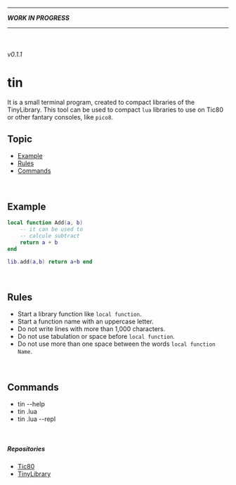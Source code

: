 <br>

---

__*WORK IN PROGRESS*__

---

<br>

###### v0.1.1
# tin
It is a small terminal program, created to compact libraries of the TinyLibrary.
This tool can be used to compact `lua` libraries to use on Tic80 or other fantary consoles, like `pico8`.

## Topic
* [Example](#example)
* [Rules](#rules)
* [Commands](commands)

<br>

## Example
``` lua
local function Add(a, b)
    -- it can be used to
    -- calcule subtract
    return a + b
end
```

``` lua
lib.add(a,b) return a+b end
```

<br>


## Rules
* Start a library function like `local function`.
* Start a function name with an uppercase letter.
* Do not write lines with more than 1,000 characters.
* Do not use tabulation or space before `local function`.
* Do not use more than one space between the words `local function Name`.

<br>

## Commands

* tin --help
* tin <origin>.lua <libName>
* tin <origin>.lua <libName> --repl

<br>

##### Repositories
* [Tic80](https://github.com/nesbox/TIC-80)
* [TinyLibrary](https://github.com/duckafire/TIN)

<br>
